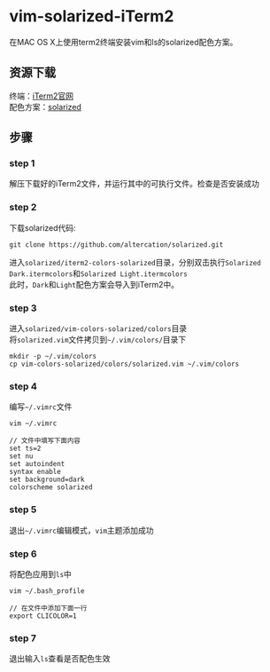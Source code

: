 # vim-solarized-iTerm2
在MAC OS X上使用term2终端安装vim和ls的solarized配色方案。  
## 资源下载
终端：[iTerm2官网](http://www.iterm2.com/)    
配色方案：[solarized](https://github.com/altercation/solarized)  
## 步骤
### step 1  
解压下载好的iTerm2文件，并运行其中的可执行文件。检查是否安装成功  
### step 2
下载solarized代码:  

    git clone https://github.com/altercation/solarized.git
进入`solarized/iterm2-colors-solarized`目录，分别双击执行`Solarized Dark.itermcolors`和`Solarized Light.itermcolors`  
此时，`Dark`和`Light`配色方案会导入到iTerm2中。  
### step 3
进入`solarized/vim-colors-solarized/colors`目录  
将`solarized.vim`文件拷贝到`~/.vim/colors/`目录下  

    mkdir -p ~/.vim/colors
    cp vim-colors-solarized/colors/solarized.vim ~/.vim/colors
### step 4  
编写`~/.vimrc`文件  

    vim ~/.vimrc
    
    // 文件中填写下面内容
    set ts=2
    set nu
    set autoindent
    syntax enable
    set background=dark
    colorscheme solarized
### step 5  
退出`~/.vimrc`编辑模式，`vim`主题添加成功
### step 6
将配色应用到`ls`中  

    vim ~/.bash_profile

    // 在文件中添加下面一行
    export CLICOLOR=1
### step 7
退出输入`ls`查看是否配色生效  
